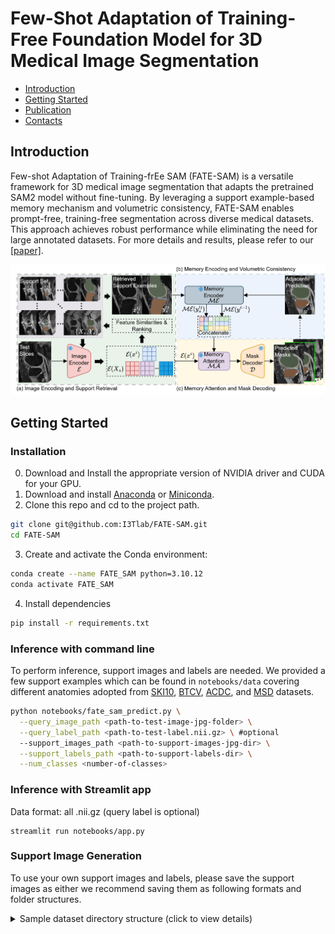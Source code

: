 # Few-Shot Adaptation of Training-Free Foundation Model for 3D Medical Image Segmentation

- [Introduction](#introduction)
- [Getting Started](#getting-started)
- [Publication](#publication)
- [Contacts](#contacts)

## Introduction
Few-shot Adaptation of Training-frEe SAM (FATE-SAM) is a versatile framework for 3D medical image segmentation that adapts the pretrained SAM2 model without fine-tuning. By leveraging a support example-based memory mechanism and volumetric consistency, FATE-SAM enables prompt-free, training-free segmentation across diverse medical datasets. This approach achieves robust performance while eliminating the need for large annotated datasets. For more details and results, please refer to our [[paper]](https://arxiv.org/abs/2501.09138).

![figure1.svg](resources%2Ffigure1.jpg)

## Getting Started
### Installation
0. Download and Install the appropriate version of NVIDIA driver and CUDA for your GPU.
1. Download and install [Anaconda](https://www.anaconda.com/download) or [Miniconda](https://docs.anaconda.com/miniconda/).
2. Clone this repo and cd to the project path.
```bash
git clone git@github.com:I3Tlab/FATE-SAM.git
cd FATE-SAM
```
3. Create and activate the Conda environment:
```bash
conda create --name FATE_SAM python=3.10.12
conda activate FATE_SAM
```
4. Install dependencies
```bash
pip install -r requirements.txt
```

### Inference with command line
To perform inference, support images and labels are needed. We provided a few support examples which can be found in `notebooks/data` covering different anatomies adopted from [SKI10](https://huggingface.co/datasets/YongchengYAO/SKI10), [BTCV](https://www.synapse.org/Synapse:syn3193805/wiki/), [ACDC](https://www.creatis.insa-lyon.fr/Challenge/acdc/databases.html), and [MSD](http://medicaldecathlon.com/) datasets.

```bash
python notebooks/fate_sam_predict.py \
  --query_image_path <path-to-test-image-jpg-folder> \
  --query_label_path <path-to-test-label.nii.gz> \ #optional
  --support_images_path <path-to-support-images-jpg-dir> \
  --support_labels_path <path-to-support-labels-dir> \
  --num_classes <number-of-classes>
```

### Inference with Streamlit app
Data format: all .nii.gz (query label is optional)
```batsh
streamlit run notebooks/app.py
```

### Support Image Generation

To use your own support images and labels, please save the support images as either 
we recommend saving them as following formats and folder structures. 
    <details>
    <summary>Sample dataset directory structure (click to view details)</summary>
    
    ```commandline
    <dataset>/
    ├── imagesQuery/0001.nii.gz
    ├── imagesQuery_jpg/           # 2D slices of query image
    │   └── 0001/
    │       ├── slice_000.jpg
    │       ├── slice_001.jpg
    │       └── ...
    ├── imagesSupport/             # 3D support images (.nii.gz)
    │   ├── 0002.nii.gz
    │   ├── 0003.nii.gz
    │   └── ...
    ├── imagesSupport_jpg/         # 2D slices of support images
    │   ├── 0002/
    │   │   ├── slice_000.jpg
    │   │   └── ...
    │   ├── 0003/
    │   │   ├── slice_000.jpg
    │   │   └── ...
    ├── labelsSupport/             # 3D support labels (.nii.gz)
    │   ├── 0002.nii.gz
    │   └── 0003.nii.gz
    └── 
    ```
    </details>



### Output the segmentation results for further usage
Overlayed segmentation slices are output to the `predictions/` folder

### Publication
```bibtex
@article{he2025few,
  title={Few-Shot Adaptation of Training-Free Foundation Model for 3D Medical Image Segmentation},
  author={He, Xingxin and Hu, Yifan and Zhou, Zhaoye and Jarraya, Mohamed and Liu, Fang},
  journal={arXiv preprint arXiv:2501.09138},
  year={2025}
}
```

### Contacts
[Intelligent Imaging Innovation and Translation Lab](https://liulab.mgh.harvard.edu/) [[github]](https://github.com/I3Tlab) at the Athinoula A. Martinos Center of Massachusetts General Hospital and Harvard Medical School
* Xingxin He (xihe2@mgh.harvard.edu)
* Yifan Hu (yihu2@mgh.harvard.edu)
* Fang Liu (fliu12@mgh.harvard.edu)

149 13th Street, Suite 2301
Charlestown, Massachusetts 02129, USA
